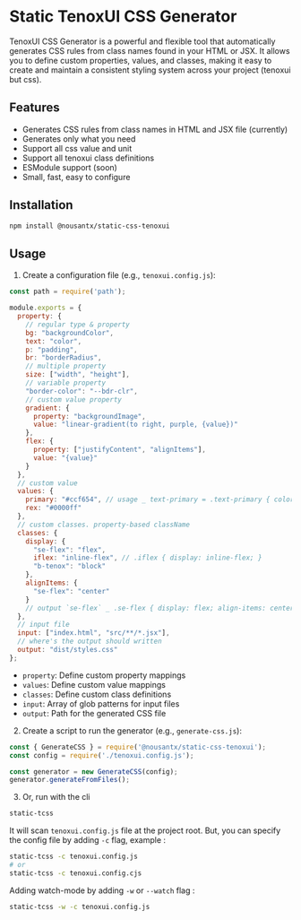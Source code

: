 # Static TenoxUI CSS Generator

TenoxUI CSS Generator is a powerful and flexible tool that automatically generates CSS rules from class names found in your HTML or JSX. It allows you to define custom properties, values, and classes, making it easy to create and maintain a consistent styling system across your project (tenoxui but css).

## Features

- Generates CSS rules from class names in HTML and JSX file (currently)
- Generates only what you need
- Support all css value and unit
- Support all tenoxui class definitions
- ESModule support (soon)
- Small, fast, easy to configure

## Installation

```bash
npm install @nousantx/static-css-tenoxui
```

## Usage

1. Create a configuration file (e.g., `tenoxui.config.js`):

```javascript
const path = require('path');

module.exports = {
  property: {
    // regular type & property
    bg: "backgroundColor",
    text: "color",
    p: "padding",
    br: "borderRadius",
    // multiple property
    size: ["width", "height"],
    // variable property
    "border-color": "--bdr-clr",
    // custom value property
    gradient: {
      property: "backgroundImage",
      value: "linear-gradient(to right, purple, {value})"
    },
    flex: {
      property: ["justifyContent", "alignItems"],
      value: "{value}"
    }
  },
  // custom value
  values: {
    primary: "#ccf654", // usage _ text-primary = .text-primary { color: #ccf654; }
    rex: "#0000ff"
  },
  // custom classes. property-based className
  classes: {
    display: {
      "se-flex": "flex",
      iflex: "inline-flex", // .iflex { display: inline-flex; }
      "b-tenox": "block"
    },
    alignItems: {
      "se-flex": "center"
    }
    // output `se-flex` _ .se-flex { display: flex; align-items: center; }
  },
  // input file
  input: ["index.html", "src/**/*.jsx"],
  // where's the output should written
  output: "dist/styles.css"
};
```

- `property`: Define custom property mappings
- `values`: Define custom value mappings
- `classes`: Define custom class definitions
- `input`: Array of glob patterns for input files
- `output`: Path for the generated CSS file

2. Create a script to run the generator (e.g., `generate-css.js`):

```javascript
const { GenerateCSS } = require('@nousantx/static-css-tenoxui');
const config = require('./tenoxui.config.js');

const generator = new GenerateCSS(config);
generator.generateFromFiles();
```

3. Or, run with the cli
```bash
static-tcss
```

It will scan `tenoxui.config.js` file at the project root. But, you can specify the config file by adding `-c` flag, example :

```bash
static-tcss -c tenoxui.config.js
# or
static-tcss -c tenoxui.config.cjs
```

Adding watch-mode by adding `-w` or `--watch` flag :

```bash
static-tcss -w -c tenoxui.config.js 
```
